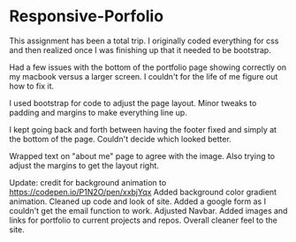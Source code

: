 # Responsive-Porfolio

This assignment has been a total trip. I originally coded everything for css and then realized once I was finishing up that it needed to be bootstrap.

Had a few issues with the bottom of the portfolio page showing correctly on my macbook versus a larger screen. I couldn't for the life of me figure out how to fix it.

I used bootstrap for code to adjust the page layout. Minor tweaks to padding and margins to make everything line up.

I kept going back and forth between having the footer fixed and simply at the bottom of the page. Couldn't decide which looked better.

Wrapped text on "about me" page to agree with the image. Also trying to adjust the margins to get the layout right.

Update:
credit for background animation to https://codepen.io/P1N2O/pen/xxbjYqx
Added background color gradient animation.
Cleaned up code and look of site.
Added a google form as I couldn't get the email function to work.
Adjusted Navbar.
Added images and links for portfolio to current projects and repos.
Overall cleaner feel to the site.
